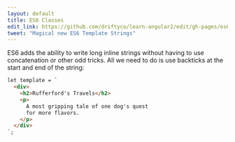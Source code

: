 ```yaml
---
layout: default
title: ES6 Classes
edit_link: https://github.com/driftyco/learn-angular2/edit/gh-pages/es6/classes/index.md
tweet: "Magical new ES6 Template Strings"
---
```


ES6 adds the ability to write long inline strings without having to use concatenation or other odd tricks. All we need to do is use backticks at the start and end of the string:

```html
let template = `
  <div>
    <h2>Rufferford's Travels</h2>
    <p>
      A most gripping tale of one dog's quest
      for more flavors.
    </p>
  </div>
`;
```
